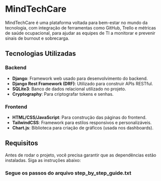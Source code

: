 # MindTechCare

MindTechCare é uma plataforma voltada para bem-estar no mundo da tecnologia, com integração de ferramentas como GitHub, Trello e métricas de saúde ocupacional, para ajudar as equipes de TI a monitorar e prevenir sinais de burnout e sobrecarga.

## Tecnologias Utilizadas

### Backend
- **Django**: Framework web usado para desenvolvimento do backend.
- **Django Rest Framework (DRF)**: Utilizado para construir APIs RESTful.
- **SQLite3**: Banco de dados relacional utilizado no projeto.
- **Cryptography**: Para criptografar tokens e senhas.
  
### Frontend
- **HTML/CSS/JavaScript**: Para construção das páginas do frontend.
- **TailwindCSS**: Framework para estilos responsivos e personalizáveis.
- **Chart.js**: Biblioteca para criação de gráficos (usada nos dashboards).

## Requisitos

Antes de rodar o projeto, você precisa garantir que as dependências estão instaladas. Siga as instruções abaixo:

### Segue os passos do arquivo step_by_step_guide.txt